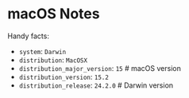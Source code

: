 # macOS Notes

Handy facts:

- `system`: `Darwin`
- `distribution`: `MacOSX`
- `distribution_major_version`: `15`  # macOS version
- `distribution_version`: `15.2`
- `distribution_release`: `24.2.0`  # Darwin version
